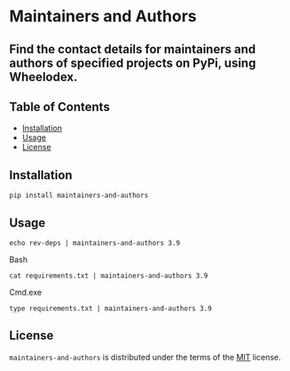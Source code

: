 # Maintainers and Authors

Find the contact details for maintainers and authors of specified projects on PyPi, using Wheelodex.
-----

## Table of Contents

- [Installation](#installation)
- [Usage](#usage)
- [License](#license)

## Installation

```console
pip install maintainers-and-authors
```

## Usage

```console
echo rev-deps | maintainers-and-authors 3.9
```

Bash
```console
cat requirements.txt | maintainers-and-authors 3.9
```

Cmd.exe
```console
type requirements.txt | maintainers-and-authors 3.9
```

## License

`maintainers-and-authors` is distributed under the terms of the [MIT](https://spdx.org/licenses/MIT.html) license.
